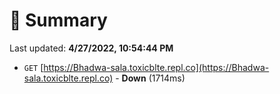 # 📖 Summary
Last updated: **4/27/2022, 10:54:44 PM**

- `GET` [https://Bhadwa-sala.toxicblte.repl.co](https://Bhadwa-sala.toxicblte.repl.co) - **Down** (1714ms)
